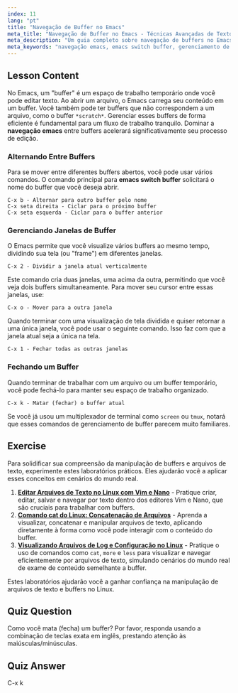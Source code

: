 ```yaml
---
index: 11
lang: "pt"
title: "Navegação de Buffer no Emacs"
meta_title: "Navegação de Buffer no Emacs - Técnicas Avançadas de Texto"
meta_description: "Um guia completo sobre navegação de buffers no Emacs. Aprenda a trocar buffers eficientemente, dividir janelas e gerenciar seu fluxo de trabalho com comandos essenciais do Emacs. Domine o comando switch buffer do emacs e aprimore suas habilidades de edição de texto."
meta_keywords: "navegação emacs, emacs switch buffer, gerenciamento de buffer emacs, comandos emacs, C-x b, C-x k, C-x 2, editor de texto, linux"
---
```


## Lesson Content

No Emacs, um "buffer" é um espaço de trabalho temporário onde você pode editar texto. Ao abrir um arquivo, o Emacs carrega seu conteúdo em um buffer. Você também pode ter buffers que não correspondem a um arquivo, como o buffer `*scratch*`. Gerenciar esses buffers de forma eficiente é fundamental para um fluxo de trabalho tranquilo. Dominar a **navegação emacs** entre buffers acelerará significativamente seu processo de edição.

### Alternando Entre Buffers

Para se mover entre diferentes buffers abertos, você pode usar vários comandos. O comando principal para **emacs switch buffer** solicitará o nome do buffer que você deseja abrir.

```
C-x b - Alternar para outro buffer pelo nome
C-x seta direita - Ciclar para o próximo buffer
C-x seta esquerda - Ciclar para o buffer anterior
```

### Gerenciando Janelas de Buffer

O Emacs permite que você visualize vários buffers ao mesmo tempo, dividindo sua tela (ou "frame") em diferentes janelas.

```
C-x 2 - Dividir a janela atual verticalmente
```

Este comando cria duas janelas, uma acima da outra, permitindo que você veja dois buffers simultaneamente. Para mover seu cursor entre essas janelas, use:

```
C-x o - Mover para a outra janela
```

Quando terminar com uma visualização de tela dividida e quiser retornar a uma única janela, você pode usar o seguinte comando. Isso faz com que a janela atual seja a única na tela.

```
C-x 1 - Fechar todas as outras janelas
```

### Fechando um Buffer

Quando terminar de trabalhar com um arquivo ou um buffer temporário, você pode fechá-lo para manter seu espaço de trabalho organizado.

```
C-x k - Matar (fechar) o buffer atual
```

Se você já usou um multiplexador de terminal como `screen` ou `tmux`, notará que esses comandos de gerenciamento de buffer parecem muito familiares.

## Exercise

Para solidificar sua compreensão da manipulação de buffers e arquivos de texto, experimente estes laboratórios práticos. Eles ajudarão você a aplicar esses conceitos em cenários do mundo real.

1. **[Editar Arquivos de Texto no Linux com Vim e Nano](https://labex.io/pt/labs/comptia-edit-text-files-in-linux-with-vim-and-nano-591076)** - Pratique criar, editar, salvar e navegar por texto dentro dos editores Vim e Nano, que são cruciais para trabalhar com buffers.
2. **[Comando cat do Linux: Concatenação de Arquivos](https://labex.io/pt/labs/linux-linux-cat-command-file-concatenating-210986)** - Aprenda a visualizar, concatenar e manipular arquivos de texto, aplicando diretamente à forma como você pode interagir com o conteúdo do buffer.
3. **[Visualizando Arquivos de Log e Configuração no Linux](https://labex.io/pt/labs/linux-viewing-log-and-configuration-files-in-linux-387914)** - Pratique o uso de comandos como `cat`, `more` e `less` para visualizar e navegar eficientemente por arquivos de texto, simulando cenários do mundo real de exame de conteúdo semelhante a buffer.

Estes laboratórios ajudarão você a ganhar confiança na manipulação de arquivos de texto e buffers no Linux.

## Quiz Question

Como você mata (fecha) um buffer? Por favor, responda usando a combinação de teclas exata em inglês, prestando atenção às maiúsculas/minúsculas.

## Quiz Answer

C-x k
